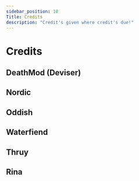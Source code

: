 ```yaml
---
sidebar_position: 10
Title: Credits
description: "Credit's given where credit's due!"
---
```

# Credits

## DeathMod (Deviser)

## Nordic

## Oddish

## Waterfiend

## Thruy

## Rina

